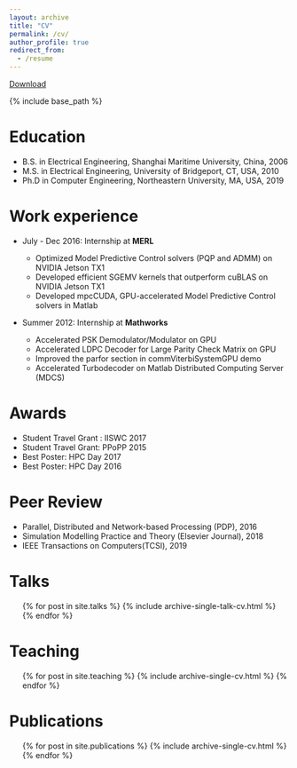 ```yaml
---
layout: archive
title: "CV"
permalink: /cv/
author_profile: true
redirect_from:
  - /resume
---
```

[Download](https://leimingyu.github.io/files/LeimingYu_resume.pdf)

{% include base_path %}


Education
======
* B.S. in Electrical Engineering, Shanghai Maritime University, China, 2006
* M.S. in Electrical Engineering, University of Bridgeport, CT, USA, 2010
* Ph.D in Computer Engineering, Northeastern University, MA, USA, 2019 


Work experience
======
* July - Dec 2016: Internship at **MERL**
  * Optimized Model Predictive Control solvers (PQP and ADMM) on NVIDIA Jetson TX1 
  * Developed efficient SGEMV kernels that outperform cuBLAS on NVIDIA Jetson TX1
  * Developed mpcCUDA, GPU-accelerated Model Predictive Control solvers in Matlab 

* Summer 2012: Internship at **Mathworks** 
  * Accelerated PSK Demodulator/Modulator on GPU 
  * Accelerated LDPC Decoder for Large Parity Check Matrix on GPU 
  * Improved the parfor section in commViterbiSystemGPU demo
  * Accelerated Turbodecoder on Matlab Distributed Computing Server (MDCS)
  

Awards
======
* Student Travel Grant : IISWC 2017 
* Student Travel Grant: PPoPP 2015
* Best Poster: HPC Day 2017
* Best Poster: HPC Day 2016


Peer Review
======
* Parallel, Distributed and Network-based Processing (PDP), 2016
* Simulation Modelling Practice and Theory (Elsevier Journal), 2018
* IEEE Transactions on Computers(TCSI), 2019


Talks
======
  <ul>{% for post in site.talks %}
    {% include archive-single-talk-cv.html %}
  {% endfor %}</ul>
  

Teaching
======
  <ul>{% for post in site.teaching %}
    {% include archive-single-cv.html %}
  {% endfor %}</ul>


Publications
======
  <ul>{% for post in site.publications %}
    {% include archive-single-cv.html %}
  {% endfor %}</ul>
